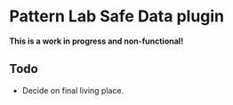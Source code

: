 # Pattern Lab Safe Data plugin

**This is a work in progress and non-functional!**

## Todo

- Decide on final living place.